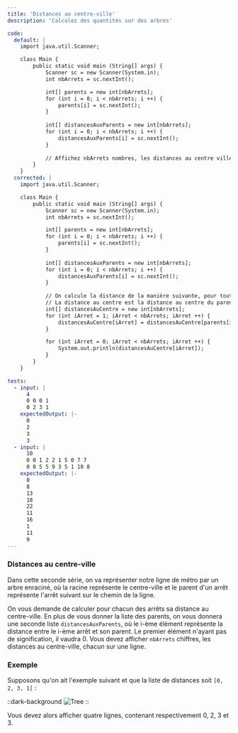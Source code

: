 ```yaml
---
title: 'Distances au centre-ville'
description: 'Calculez des quantités sur des arbres'

code:
  default: |
    import java.util.Scanner;

    class Main { 
        public static void main (String[] args) {
            Scanner sc = new Scanner(System.in);
            int nbArrets = sc.nextInt();

            int[] parents = new int[nbArrets];
            for (int i = 0; i < nbArrets; i ++) {
                parents[i] = sc.nextInt();
            }
            
            int[] distancesAuxParents = new int[nbArrets];
            for (int i = 0; i < nbArrets; i ++) {
                distancesAuxParents[i] = sc.nextInt();
            }
            
            // Affichez nbArrets nombres, les distances au centre ville.
        }
    }
  corrected: |
    import java.util.Scanner;

    class Main { 
        public static void main (String[] args) {
            Scanner sc = new Scanner(System.in);
            int nbArrets = sc.nextInt();

            int[] parents = new int[nbArrets];
            for (int i = 0; i < nbArrets; i ++) {
                parents[i] = sc.nextInt();
            }
            
            int[] distancesAuxParents = new int[nbArrets];
            for (int i = 0; i < nbArrets; i ++) {
                distancesAuxParents[i] = sc.nextInt();
            }
            
            // On calcule la distance de la manière suivante, pour tout noeud possédant un parent,
            // La distance au centre est la distance au centre du parent plus la distance au parent
            int[] distancesAuCentre = new int[nbArrets];
            for (int iArret = 1; iArret < nbArrets; iArret ++) {
                distancesAuCentre[iArret] = distancesAuCentre[parents[iArret]] + distancesAuxParents[iArret];
            }

            for (int iArret = 0; iArret < nbArrets; iArret ++) {
                System.out.println(distancesAuCentre[iArret]);
            }
        }
    }

tests:
  - input: |
      4
      0 0 0 1
      0 2 3 1
    expectedOutput: |-
      0
      2
      3
      3
  - input: |
      10
      0 0 1 2 2 1 5 0 7 7
      0 8 5 5 9 3 5 1 10 8
    expectedOutput: |-
      0
      8
      13
      18
      22
      11
      16
      1
      11
      9
---
```


### Distances au centre-ville

Dans cette seconde série, on va représenter notre ligne de métro par un arbre enraciné, où la racine représente le centre-ville et le parent d'un arrêt représente l'arrêt suivant sur le chemin de la ligne.

On vous demande de calculer pour chacun des arrêts sa distance au centre-ville. En plus de vous donner la liste des parents, on vous donnera une seconde liste `distancesAuxParents`, où le i-ème élément représente la distance entre le i-ème arrêt et son parent. Le premier élément n'ayant pas de signification, il vaudra 0. Vous devez afficher `nbArrets` chiffres, les distances au centre-ville, chacun sur une ligne.

### Exemple

Supposons qu'on ait l'exemple suivant et que la liste de distances soit `[0, 2, 3, 1]` :

::dark-background
![Tree](/polympiads/tree-metro-polympiads.png)
::

Vous devez alors afficher quatre lignes, contenant respectivement 0, 2, 3 et 3.
